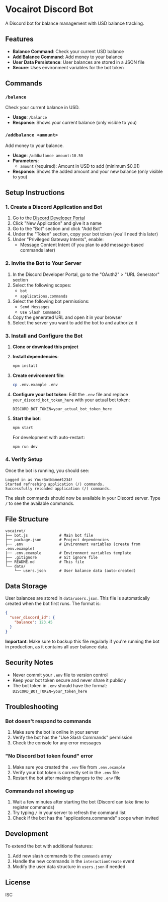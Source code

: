 # Vocairot Discord Bot

A Discord bot for balance management with USD balance tracking.

## Features

- **Balance Command**: Check your current USD balance
- **Add Balance Command**: Add money to your balance
- **User Data Persistence**: User balances are stored in a JSON file
- **Secure**: Uses environment variables for the bot token

## Commands

### `/balance`
Check your current balance in USD.
- **Usage**: `/balance`
- **Response**: Shows your current balance (only visible to you)

### `/addbalance <amount>`
Add money to your balance.
- **Usage**: `/addbalance amount:10.50`
- **Parameters**:
  - `amount` (required): Amount in USD to add (minimum $0.01)
- **Response**: Shows the added amount and your new balance (only visible to you)

## Setup Instructions

### 1. Create a Discord Application and Bot

1. Go to the [Discord Developer Portal](https://discord.com/developers/applications)
2. Click "New Application" and give it a name
3. Go to the "Bot" section and click "Add Bot"
4. Under the "Token" section, copy your bot token (you'll need this later)
5. Under "Privileged Gateway Intents", enable:
   - Message Content Intent (if you plan to add message-based commands later)

### 2. Invite the Bot to Your Server

1. In the Discord Developer Portal, go to the "OAuth2" > "URL Generator" section
2. Select the following scopes:
   - `bot`
   - `applications.commands`
3. Select the following bot permissions:
   - `Send Messages`
   - `Use Slash Commands`
4. Copy the generated URL and open it in your browser
5. Select the server you want to add the bot to and authorize it

### 3. Install and Configure the Bot

1. **Clone or download this project**

2. **Install dependencies**:
   ```bash
   npm install
   ```

3. **Create environment file**:
   ```bash
   cp .env.example .env
   ```

4. **Configure your bot token**:
   Edit the `.env` file and replace `your_discord_bot_token_here` with your actual bot token:
   ```
   DISCORD_BOT_TOKEN=your_actual_bot_token_here
   ```

5. **Start the bot**:
   ```bash
   npm start
   ```

   For development with auto-restart:
   ```bash
   npm run dev
   ```

### 4. Verify Setup

Once the bot is running, you should see:
```
Logged in as YourBotName#1234!
Started refreshing application (/) commands.
Successfully reloaded application (/) commands.
```

The slash commands should now be available in your Discord server. Type `/` to see the available commands.

## File Structure

```
vocairot/
├── bot.js              # Main bot file
├── package.json        # Project dependencies
├── .env                # Environment variables (create from .env.example)
├── .env.example        # Environment variables template
├── .gitignore          # Git ignore file
├── README.md           # This file
└── data/
    └── users.json      # User balance data (auto-created)
```

## Data Storage

User balances are stored in `data/users.json`. This file is automatically created when the bot first runs. The format is:

```json
{
  "user_discord_id": {
    "balance": 123.45
  }
}
```

**Important**: Make sure to backup this file regularly if you're running the bot in production, as it contains all user balance data.

## Security Notes

- Never commit your `.env` file to version control
- Keep your bot token secure and never share it publicly
- The bot token in `.env` should have the format: `DISCORD_BOT_TOKEN=your_token_here`

## Troubleshooting

### Bot doesn't respond to commands
1. Make sure the bot is online in your server
2. Verify the bot has the "Use Slash Commands" permission
3. Check the console for any error messages

### "No Discord bot token found" error
1. Make sure you created the `.env` file from `.env.example`
2. Verify your bot token is correctly set in the `.env` file
3. Restart the bot after making changes to the `.env` file

### Commands not showing up
1. Wait a few minutes after starting the bot (Discord can take time to register commands)
2. Try typing `/` in your server to refresh the command list
3. Check if the bot has the "applications.commands" scope when invited

## Development

To extend the bot with additional features:

1. Add new slash commands to the `commands` array
2. Handle the new commands in the `interactionCreate` event
3. Modify the user data structure in `users.json` if needed

## License

ISC
